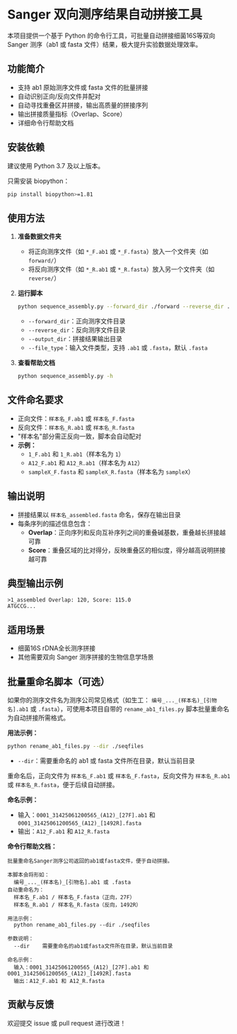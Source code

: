# Sanger 双向测序结果自动拼接工具

本项目提供一个基于 Python 的命令行工具，可批量自动拼接细菌16S等双向 Sanger 测序（ab1 或 fasta 文件）结果，极大提升实验数据处理效率。

## 功能简介

- 支持 ab1 原始测序文件或 fasta 文件的批量拼接
- 自动识别正向/反向文件并配对
- 自动寻找重叠区并拼接，输出高质量的拼接序列
- 输出拼接质量指标（Overlap、Score）
- 详细命令行帮助文档

## 安装依赖

建议使用 Python 3.7 及以上版本。

只需安装 biopython：

```bash
pip install biopython>=1.81
```

## 使用方法

1. **准备数据文件夹**

   - 将正向测序文件（如 `*_F.ab1` 或 `*_F.fasta`）放入一个文件夹（如 `forward/`）
   - 将反向测序文件（如 `*_R.ab1` 或 `*_R.fasta`）放入另一个文件夹（如 `reverse/`）

2. **运行脚本**

   ```bash
   python sequence_assembly.py --forward_dir ./forward --reverse_dir ./reverse --output_dir ./assembled --file_type .ab1
   ```

   - `--forward_dir`：正向测序文件目录
   - `--reverse_dir`：反向测序文件目录
   - `--output_dir`：拼接结果输出目录
   - `--file_type`：输入文件类型，支持 `.ab1` 或 `.fasta`，默认 `.fasta`

3. **查看帮助文档**

   ```bash
   python sequence_assembly.py -h
   ```

## 文件命名要求

- 正向文件：`样本名_F.ab1` 或 `样本名_F.fasta`
- 反向文件：`样本名_R.ab1` 或 `样本名_R.fasta`
- "样本名"部分需正反向一致，脚本会自动配对
- **示例：**
  - `1_F.ab1` 和 `1_R.ab1`（样本名为 `1`）
  - `A12_F.ab1` 和 `A12_R.ab1`（样本名为 `A12`）
  - `sampleX_F.fasta` 和 `sampleX_R.fasta`（样本名为 `sampleX`）

## 输出说明

- 拼接结果以 `样本名_assembled.fasta` 命名，保存在输出目录
- 每条序列的描述信息包含：
  - **Overlap**：正向序列和反向互补序列之间的重叠碱基数，重叠越长拼接越可靠
  - **Score**：重叠区域的比对得分，反映重叠区的相似度，得分越高说明拼接越可靠

## 典型输出示例

```text
>1_assembled Overlap: 120, Score: 115.0
ATGCCG...
```

## 适用场景

- 细菌16S rDNA全长测序拼接
- 其他需要双向 Sanger 测序拼接的生物信息学场景

## 批量重命名脚本（可选）

如果你的测序文件名为测序公司常见格式（如生工： `编号_..._(样本名)_[引物名].ab1` 或 `.fasta`），可使用本项目自带的 `rename_ab1_files.py` 脚本批量重命名为自动拼接所需格式。

**用法示例：**

```bash
python rename_ab1_files.py --dir ./seqfiles
```

- `--dir`：需要重命名的 ab1 或 fasta 文件所在目录，默认当前目录

重命名后，正向文件为 `样本名_F.ab1` 或 `样本名_F.fasta`，反向文件为 `样本名_R.ab1` 或 `样本名_R.fasta`，便于后续自动拼接。

**命名示例：**
- 输入：`0001_31425061200565_(A12)_[27F].ab1` 和 `0001_31425061200565_(A12)_[1492R].fasta`
- 输出：`A12_F.ab1` 和 `A12_R.fasta`

**命令行帮助文档：**

```text
批量重命名Sanger测序公司返回的ab1或fasta文件，便于自动拼接。

本脚本会将形如：
  编号_..._(样本名)_[引物名].ab1 或 .fasta
自动重命名为：
  样本名_F.ab1 / 样本名_F.fasta（正向，27F）
  样本名_R.ab1 / 样本名_R.fasta（反向，1492R）

用法示例：
  python rename_ab1_files.py --dir ./seqfiles

参数说明：
  --dir    需要重命名的ab1或fasta文件所在目录，默认当前目录

命名示例：
  输入：0001_31425061200565_(A12)_[27F].ab1 和 0001_31425061200565_(A12)_[1492R].fasta
  输出：A12_F.ab1 和 A12_R.fasta
```

## 贡献与反馈

欢迎提交 issue 或 pull request 进行改进！
